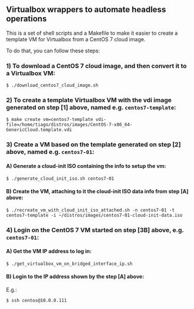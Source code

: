 ## Virtualbox wrappers to automate headless operations

This is a set of shell scripts and a Makefile to make it easier to create a
template VM for Virtualbox from a CentOS 7 cloud image. 

To do that, you can follow these steps: 

### 1) To download a CentOS 7 cloud image, and then convert it to a Virtualbox VM: 

`$ ./download_centos7_cloud_image.sh`

### 2) To create a template Virtualbox VM with the vdi image generated on step [1] above, named e.g. `centos7-template`:

`$ make create vm=centos7-template vdi-file=/home/tiago/distros/images/CentOS-7-x86_64-GenericCloud.template.vdi`

### 3) Create a VM based on the template generated on step [2] above, named e.g. `centos7-01`: 
    
#### A) Generate a cloud-init ISO containing the info to setup the vm:

`$ ./generate_cloud_init_iso.sh centos7-01`

#### B) Create the VM, attaching to it the cloud-init ISO data info from step [A] above: 

`$ ./recreate_vm_with_cloud_init_iso_attached.sh -n centos7-01 -t centos7-template -i ~/distros/images/centos7-01-cloud-init-data.iso`

### 4) Login on the CentOS 7 VM started on step [3B] above, e.g. `centos7-01`: 

#### A) Get the VM IP address to log in: 

`$ ./get_virtualbox_vm_on_bridged_interface_ip.sh`

#### B) Login to the IP address shown by the step [A] above: 

E.g.: 

`$ ssh centos@10.0.0.111`
 
